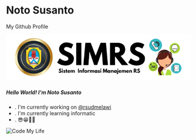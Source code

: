 # Noto Susanto
My Github Profile

![Noto Susanto](img/github-header1.png)

##### Hello World! I'm Noto Susanto
- . I'm currently working on [@rsudmelawi](https://rsudmelawi.simkeskhanza.com/)
- . I'm currently learning informatic 
- . 😎😁📜✅

![Code My Life](https://media1.giphy.com/media/v1.Y2lkPTc5MGI3NjExaGthNTBvYWh1OHRscW1tMmsyaWZ2Z3Jpb3BzbGlleTc5czl1MjYyOSZlcD12MV9pbnRlcm5hbF9naWZfYnlfaWQmY3Q9Zw/YYW0hHizzIOrlhimPG/giphy.gif)
